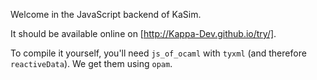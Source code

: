 Welcome in the JavaScript backend of KaSim.

It should be available online on [http://Kappa-Dev.github.io/try/].

To compile it yourself, you'll need `js_of_ocaml` with `tyxml` (and
therefore `reactiveData`). We get them using `opam`.
